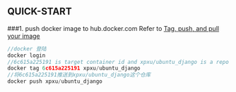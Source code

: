 ## QUICK-START

###1. push docker image to hub.docker.com
Refer to [Tag, push, and pull your image](https://docs.docker.com/mac/step_six/)

```cpp
//docker 登陆
docker login 
//6c615a225191 is target container id and xpxu/ubuntu_django is a repo created in hub.docker
docker tag 6c615a225191 xpxu/ubuntu_django 
//将6c615a225191推送到xpxu/ubuntu_django这个仓库
docker push xpxu/ubuntu_django 
```
